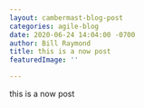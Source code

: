 ```yaml
---
layout: cambermast-blog-post
categories: agile-blog
date: 2020-06-24 14:04:00 -0700
author: Bill Raymond
title: this is a now post
featuredImage: ''

---
```

this is a now post